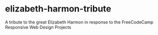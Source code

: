 # elizabeth-harmon-tribute
A tribute to the great Elizabeth Harmon in response to the FreeCodeCamp Responsive Web Design Projects
